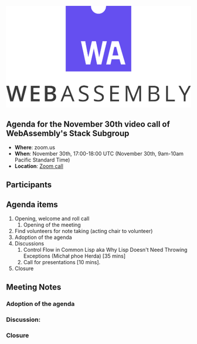 ![WebAssembly logo](/images/WebAssembly.png)

## Agenda for the November 30th video call of WebAssembly's Stack Subgroup

- **Where**: zoom.us
- **When**: November 30th, 17:00-18:00 UTC (November 30th, 9am-10am Pacific Standard Time)
- **Location**: [Zoom call](https://zoom.us/j/91846860726?pwd=NVVNVmpvRVVFQkZTVzZ1dTFEcXgrdz09)


## Participants



## Agenda items

1. Opening, welcome and roll call
    1. Opening of the meeting
1. Find volunteers for note taking (acting chair to volunteer)
1. Adoption of the agenda
1. Discussions
   1. Control Flow in Common Lisp aka Why Lisp Doesn't Need Throwing Exceptions (Michał phoe Herda) [35 mins]
   1. Call for presentations [10 mins].
1. Closure

## Meeting Notes

### Adoption of the agenda

### Discussion:


### Closure
